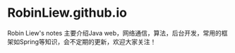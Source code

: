 # RobinLiew.github.io
Robin Liew's notes 
主要介绍Java web，网络通信，算法，后台开发，常用的框架如Spring等知识，会不定期的更新，欢迎大家关注！
